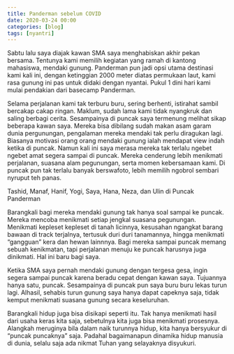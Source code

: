 ```yaml
---
title: Panderman sebelum COVID
date: 2020-03-24 00:00
categories: [blog]
tags: [nyantri]
---
```


Sabtu lalu saya diajak kawan SMA saya menghabiskan akhir pekan bersama. Tentunya kami memilih kegiatan yang ramah di kantong mahasiswa, mendaki gunung. Panderman pun jadi opsi utama destinasi kami kali ini, dengan ketinggian 2000 meter diatas permukaan laut, kami rasa gunung ini pas untuk didaki dengan nyantai. Pukul 1 dini hari kami mulai pendakian dari basecamp Panderman.

Selama perjalanan kami tak terburu buru, sering berhenti, istirahat sambil bercakap cakap ringan. Maklum, sudah lama kami tidak nyangkruk dan saling berbagi cerita. Sesampainya di puncak saya termenung melihat sikap beberapa kawan saya. Mereka bisa dibilang sudah makan asam garam dunia pergunungan, pengalaman mereka mendaki tak perlu diragukan lagi. Biasanya motivasi orang orang mendaki gunung ialah mendapat view indah ketika di puncak. Namun kali ini saya merasa mereka tak terlalu ngebet ngebet amat segera sampai di puncak. Mereka cenderung lebih menikmati perjalanan, suasana alam pegunungan, serta momen kebersamaan kami. Di puncak pun tak terlalu banyak berswafoto, lebih memilih ngobrol sembari nyruput teh panas.


Tashid, Manaf, Hanif, Yogi, Saya, Hana, Neza, dan Ulin di Puncak Panderman

Barangkali bagi mereka mendaki gunung tak hanya soal sampai ke puncak. Mereka mencoba menikmati setiap jengkal suasana pegunungan. Menikmati kepleset kepleset di tanah licinnya, kesusahan ngangkat barang bawaan di track terjalnya, tertusuk duri duri tanamannya, hingga menikmati “gangguan” kera dan hewan lainnnya. Bagi mereka sampai puncak memang sebuah kenikmatan, tapi perjalanan menuju ke puncak harusnya juga dinikmati. Hal ini baru bagi saya.

Ketika SMA saya pernah mendaki gunung dengan tergesa gesa, ingin segera sampai puncak karena beradu cepat dengan kawan saya. Tujuannya hanya satu, puncak. Sesampainya di puncak pun saya buru buru lekas turun lagi. Alhasil, sehabis turun gunung saya hanya dapat capeknya saja, tidak kemput menikmati suasana gunung secara keseluruhan.

Barangkali hidup juga bisa disikapi seperti itu. Tak hanya menikmati hasil dari usaha keras kita saja, sebetulnya kita juga bisa menikmati prosesnya. Alangkah meruginya bila dalam naik turunnya hidup, kita hanya bersyukur di “puncak puncaknya” saja. Padahal bagaimanapun dinamika hidup manusia di dunia, selalu saja ada nikmat Tuhan yang selayaknya disyukuri.